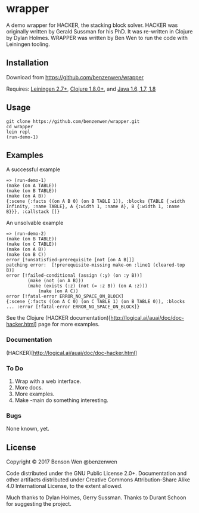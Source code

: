 # wrapper

A demo wrapper for HACKER, the stacking block solver.
HACKER was originally written by Gerald Sussman for his PhD.  It was
re-written in Clojure by Dylan Holmes.
WRAPPER was written by Ben Wen to run the code with Leiningen tooling.

## Installation

Download from https://github.com/benzenwen/wrapper

Requires: [Leiningen 2.7+](https://leiningen.org),
[Clojure 1.8.0+](https://clojure.org), and [Java 1.6, 1.7, 1.8](https://java.com/download)

## Usage

```
git clone https://github.com/benzenwen/wrapper.git
cd wrapper
lein repl
(run-demo-1)
```

## Examples

A successful example

```
=> (run-demo-1)
(make (on A TABLE))
(make (on B TABLE))
(make (on A B))
{:scene {:facts ((on A B 0) (on B TABLE 1)), :blocks {TABLE {:width Infinity, :name TABLE}, A {:width 1, :name A}, B {:width 1, :name B}}}, :callstack []}
```

An unsolvable example
```
=> (run-demo-2)
(make (on B TABLE))
(make (on C TABLE))
(make (on A B))
(make (on B C))
error [!unsatisfied-prerequisite [not [on A B]]]
patching error:  [!prerequisite-missing make-on :line1 (cleared-top B)]
error [!failed-conditional (assign (:y) (on :y B))]
		(make (not (on A B)))
		(make (exists (:z) (not (= :z B)) (on A :z)))
			(make (on A C))
error [!fatal-error ERROR_NO_SPACE_ON_BLOCK]
{:scene {:facts ((on A C 0) (on C TABLE 1) (on B TABLE 0)), :blocks
... :error [!fatal-error ERROR_NO_SPACE_ON_BLOCK]}
```

See the Clojure (HACKER
documentation)[http://logical.ai/auai/doc/doc-hacker.html] page for
more examples.

### Documentation

(HACKER)[http://logical.ai/auai/doc/doc-hacker.html]

### To Do

1. Wrap with a web interface.
2. More docs.
3. More examples.
4. Make -main do something interesting.

### Bugs

None known, yet.


## License

Copyright © 2017 Benson Wen
@benzenwen

Code distributed under the GNU Public License 2.0+.  Documentation and
other artifacts distributed under Creative Commons Attribution-Share
Alike 4.0 International License, to the extent allowed.

Much thanks to Dylan Holmes, Gerry Sussman.  Thanks to Durant Schoon
for suggesting the project.
